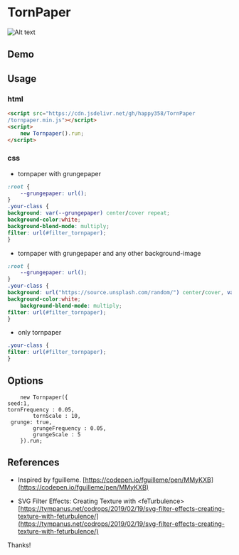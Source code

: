 # TornPaper 
 
![Alt text](./assets/screenshot.jpg?raw=true "TornPaper.js")
 
## Demo 


## Usage 
### html
```html
<script src="https://cdn.jsdelivr.net/gh/happy358/TornPaper
/tornpaper.min.js"></script>
<script>
    new Tornpaper().run;
</script>
```

### css 
 
- tornpaper with grungepaper 
```css
:root {
    --grungepaper: url();
}
.your-class {
background: var(--grungepaper) center/cover repeat;
background-color:white;
background-blend-mode: multiply;
filter: url(#filter_tornpaper);
}
```

 
- tornpaper with grungepaper and any other background-image
```css
:root {
    --grungepaper: url();
}
.your-class {
background: url("https://source.unsplash.com/random/") center/cover, var(--grungepaper) center/cover repeat;
background-color:white;
    background-blend-mode: multiply;
filter: url(#filter_tornpaper);
}
```


- only tornpaper 
```css
.your-class {
filter: url(#filter_tornpaper);
}
```

 
## Options 
```
    new Tornpaper({
seed:1,
tornFrequency : 0.05,
        tornScale : 10,
 grunge: true,
        grungeFrequency : 0.05,
        grungeScale : 5
    }).run;
```
## References 
- Inspired by fguilleme. 
[https://codepen.io/fguilleme/pen/MMyKXB](https://codepen.io/fguilleme/pen/MMyKXB)  
 
- SVG Filter Effects: Creating Texture with &lt;feTurbulence&gt; 
[https://tympanus.net/codrops/2019/02/19/svg-filter-effects-creating-texture-with-feturbulence/](https://tympanus.net/codrops/2019/02/19/svg-filter-effects-creating-texture-with-feturbulence/) 
 
Thanks! 
